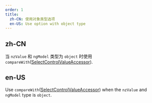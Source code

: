 ```yaml
---
order: 1
title:
  zh-CN: 使用对象类型选项
  en-US: Use option with object type
---
```


## zh-CN

当 `nzValue` 和 `ngModel` 类型为 `object` 时使用 `compareWith`([SelectControlValueAccessor](https://angular.io/api/forms/SelectControlValueAccessor#caveat-option-selection)).

## en-US

Use `compareWith`([SelectControlValueAccessor](https://angular.io/api/forms/SelectControlValueAccessor#caveat-option-selection)) when the `nzValue` and `ngModel` type is `object`.
